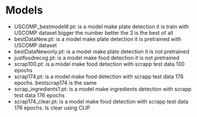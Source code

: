 # Models
- USCOMP_bestmodel#.pt: is a model make plate detection it is train with USCOMP dataset bigger the number better the 3 is the best of all 
- bestDataNew.pt: is a model make plate detection it is pretrained with USCOMP dataset
- bestDataNewonly.pt: is a model make plate detection it is not pretrained
- justfoodrecog.pt: is a model make food detection it is not pretrained
- scrap100.pt: is a model make food detection with scrapp test data 100 epochs
- scrap174.pt: is a model make food detection with scrapp test data 176 epochs. bestscrap174 is the same
- scrap_ingredients1.pt: is a model make ingredients detection with scrapp test data 176 epochs
- scrap174_clear.pt: is a model make food detection with scrapp test data 176 epochs. Is clear using CLIP